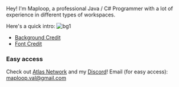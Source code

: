 Hey! I'm Maploop, a professional Java / C# Programmer with a lot of experience in different types of workspaces.

Here's a quick intro:
![bg1](https://user-images.githubusercontent.com/76199586/184936438-f902fc89-f2a7-41f3-96c1-0ba62bd439d5.jpg)

+ [Background Credit](https://www.pinterest.ca/KochouShinobusenpai/)
+ [Font Credit](https://00ff.booth.pm/items/2958237)


### Easy access
Check out [Atlas Network](https://discord.gg/atlasmc) and my [Discord](https://discord.gg/xSPuekddJ6)!
Email (for easy access): maploop.val@gmail.com
